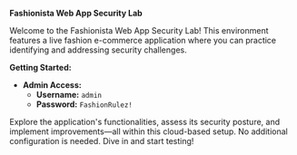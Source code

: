 **Fashionista Web App Security Lab**

Welcome to the Fashionista Web App Security Lab! This environment features a live fashion e-commerce application where you can practice identifying and addressing security challenges.

**Getting Started:**

- **Admin Access:**
  - **Username:** `admin`
  - **Password:** `FashionRulez!`

Explore the application's functionalities, assess its security posture, and implement improvements—all within this cloud-based setup. No additional configuration is needed. Dive in and start testing!